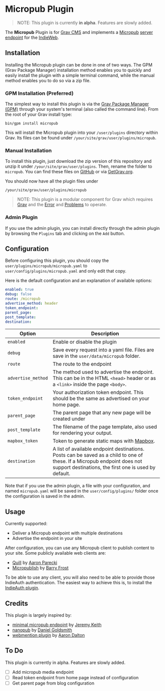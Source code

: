 # Micropub Plugin

> NOTE: This plugin is currently **in alpha**. Features are slowly added.

The **Micropub** Plugin is for [Grav CMS](http://github.com/getgrav/grav) and implements a [Micropub](https://indieweb.org/Micropub) [server endpoint](https://indieweb.org/Micropub/Servers) for the [IndieWeb](https://indieweb.org/).

## Installation

Installing the Micropub plugin can be done in one of two ways. The GPM (Grav Package Manager) installation method enables you to quickly and easily install the plugin with a simple terminal command, while the manual method enables you to do so via a zip file.

### GPM Installation (Preferred)

The simplest way to install this plugin is via the [Grav Package Manager (GPM)](http://learn.getgrav.org/advanced/grav-gpm) through your system's terminal (also called the command line).  From the root of your Grav install type:

    bin/gpm install micropub

This will install the Micropub plugin into your `/user/plugins` directory within Grav. Its files can be found under `/your/site/grav/user/plugins/micropub`.

### Manual Installation

To install this plugin, just download the zip version of this repository and unzip it under `/your/site/grav/user/plugins`. Then, rename the folder to `micropub`. You can find these files on [GitHub](https://github.com/metbril/grav-plugin-micropub) or via [GetGrav.org](http://getgrav.org/downloads/plugins#extras).

You should now have all the plugin files under

    /your/site/grav/user/plugins/micropub

> NOTE: This plugin is a modular component for Grav which requires [Grav](http://github.com/getgrav/grav) and the [Error](https://github.com/getgrav/grav-plugin-error) and [Problems](https://github.com/getgrav/grav-plugin-problems) to operate.

### Admin Plugin

If you use the admin plugin, you can install directly through the admin plugin by browsing the `Plugins` tab and clicking on the `Add` button.

## Configuration

Before configuring this plugin, you should copy the `user/plugins/micropub/micropub.yaml` to `user/config/plugins/micropub.yaml` and only edit that copy.

Here is the default configuration and an explanation of available options:

```yaml
enabled: true
debug: false
route: /micropub
advertise_method: header
token_endpoint:
parent_page:
post_template:
destination:
```

Option | Description
---|---
`enabled` | Enable or disable the plugin
`debug`| Save every request into a yaml file. Files are save in the `user/data/micropub` folder.
`route` | The route to the endpoint
`advertise_method` | The method used to advertise the endpoint. This can be in the HTML `<head>` header or as a `<link>` inside the page `<body>`.
`token_endpoint` | Your authorization token endpoint. This should be the same as advertised on your home page.
`parent_page` | The parent page that any new page will be created under
`post_template` | The filename of the page template, also used for rendering your output.
`mapbox_token` | Token to generate static maps with [Mapbox](https://mapbox.com).
`destination` | A list of available endpoint destinations. Posts can be saved as a child to one of these. If a Micropub endpoint does not support destinations, the first one is used by default.

Note that if you use the admin plugin, a file with your configuration, and named `micropub.yaml` will be saved in the `user/config/plugins/` folder once the configuration is saved in the admin.

## Usage

Currently supported:

- Deliver a Micropub endpoint with multiple destinations
- Advertise the endpoint in your site

After configuration, you can use any Micropub client to publish content to your site.
Some publicly available web clients are:

- [Quill](https://quill.p3k.io/) by [Aaron Parecki](https://aaronparecki.com/)
- [Micropublish](https://micropublish.net/) by [Barry Frost](https://barryfrost.com/)

To be able to use any client, you will also need to be able to provide those IndieAuth authentication. The easiest way to achieve this is, to install the [IndieAuth plugin](https://github.com/metbril/grav-plugin-indieauth).

## Credits

This plugin is largely inspired by:

- [minimal micropub endpoint](https://gist.github.com/adactio/8168e6b78da7b16a4644) by [Jeremy Keith](https://github.com/adactio)
- [nanopub](https://github.com/dg01d/nanopub) by [Daniel Goldsmith](https://github.com/dg01d)
- [webmention plugin](https://github.com/Perlkonig/grav-plugin-webmention) by [Aaron Dalton](https://github.com/Perlkonig)

## To Do

This plugin is currently in alpha. Features are slowly added.

- [ ] Add micropub media endpoint
- [ ] Read token endpoint from home page instead of configuration
- [ ] Get parent page from blog configuration

